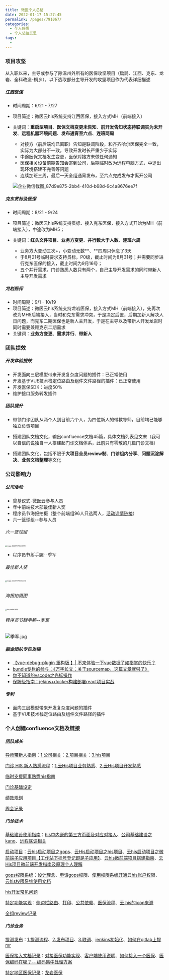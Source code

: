 ```yaml
---
title: 微医个人总结
date: 2022-01-17 15:27:45
permalink: /pages/791067/
categories:
  - 个人感悟
  - 个人总结反思
tags:
  - 
---
```


### 项目攻坚

从入职以来，主导或参与了除温州外所有的医保攻坚项目（扁鹊、江西、克东、龙岩、全科改造-桐乡），以下选取部分主导开发的攻坚项目作为代表详细描述

##### 江西医保

- 时间周期：6/21 -  7/27

- 项目简述：微医云his系统支持江西医保，接入方式MH（前端接入）

- 关键词：**重启型项目**、**医保文档变更未告知**、**前开发告知状态待联调实为未开发**、**远程机器环境问题**、**发布通宵至六点**、**连班两周**

  - 对接方（前后端均已离职）告知是联调阶段，和齐齐哈尔医保完全一致，实际为大部分不一致，导致开发时长严重少于实际
  - 中途医保文档发生变更，医保对接方未做任何通知
  - 医保相关设备前期告知会寄到公司，后期临时改为远程电脑方式，中途出现环境搭建不完善等问题
  - 连续加班三周，最后一天全组通宵发布，至六点完成发布才离开公司

  ![企业微信截图_87d9e875-2bb4-410d-b68d-9c4a8676ee7f](https://tva1.sinaimg.cn/large/008i3skNly1gw5o4q0u6vj31400u0qb4.jpg)



##### 克东贯标及医保

- 时间周期：8/21 - 9/24

- 项目简述：微医云his系统支持贯标、接入克东医保，接入方式开始为MH（前端接入），中途改为MH5；

- 关键词：**红头文件项目**、**业务方变更**、**并行数大于人数**、**连班六周**

  - 业务方大变动三次+，小变动无数**、**四周只休息了3天
  - 于8月21号临时要求支持贯标，P0级，截止时间为8月31号；并需要同步进行克东医保的接入，截止时间为9月16号；
  - 五个并行需求，门诊熟悉人数只有两个，自己主导开发需求的同时带新人主导开发需求

  

##### 龙岩医保

- 时间周期：9/1 - 10/19
- 项目简述：微医云his系统支持龙岩医保，接入方式MH（前端接入），先再次改为MH5后端接入，当时和克东需求冲突，于是决定后置，后期加新人解决人日问题，而克东二期医保也是新人主开发，于是在主导以及带新人开发龙岩时同时需要兼顾克东二期需求
- 关键词：**业务方变更**、**需求并行**、**带新人**





### 团队提效

##### 开发体验提效

- 开发面向三层模型带来开发复杂度问题的插件：已正常使用
- 开发基于VUE技术栈定位路由及组件文件路径的插件：已正常使用
- 开发医保SDK：进度50%
- 维护接口服务转发插件



##### 团队提升

- 带领门诊团队从两个人到目前六个人，为四位新人的带教导师，目前均已能够独立负责项目
- 搭建团队文档文化，输出confluence文档45篇，具体文档列表见文末（我可以自信的说独自一人搭建起门诊文档体系，此前只有零散的几篇门诊文档）

- 搭建团队文化，包括不限于**大项目全员review制**、**门诊组内分享**、**问题沉淀解决**、**业务文档整理**等文化



### 公司影响力

##### 公司活动

- 奠基仪式-微医云参与人员
- 年中前端技术部最佳新人奖
- 程序员节海报拍摄（整个前端组96人只选两人，[活动详情链接](https://open.work.weixin.qq.com/wwopen/mpnews?mixuin=rORKDQAABwBs6g09AAAUAA&mfid=WW0325-jlb5OwAABwA_BN4O2XyobwZ6V6m5a&idx=0&sn=2a351d3a2680c44dd78f37cd76e87d59&version=3.1.23.70088&platform=mac)）
- 六一篮球组--参与人员

###### 六一篮球组

<img src="https://tva1.sinaimg.cn/large/008i3skNly1gygrwtos87j31co0sqtfs.jpg" alt="image-20220117165839719" style="zoom:33%;" />

- 程序员节掰手腕--季军

###### 最佳新人奖

###### <img src="https://tva1.sinaimg.cn/large/008i3skNly1gygrv3j2gij30u015rq9a.jpg" alt="image-20220117165658073" style="zoom:33%;" />



###### 海报拍摄图

<img src="https://tva1.sinaimg.cn/large/008i3skNly1gygrou9fxqj30qo0zkwhd.jpg" alt="WechatIMG8785" style="zoom: 33%;" />

###### 程序员节掰手腕--季军

![季军.jpg](https://tva1.sinaimg.cn/large/008i3skNly1gygrrki9oaj30np0hstbf.jpg)



##### 掘金团队专栏发稿

- [【vue-debug-plugin 重构版 】| 不来体验一下vue数据了如指掌的快乐？](https://juejin.cn/post/6960482093788823583)
- [bundle专栏的参与：《万字长文：关于sourcemap，这篇文章就够了》](https://juejin.cn/post/6969748500938489892)
- [你不知道的vscode之光标操作](https://juejin.cn/post/7029129486348058654)
- [保姆级指南：jekins+docker构建部署react项目实战](https://juejin.cn/post/7049920990351982628#comment)



##### 专利

- 面向三层模型带来开发复杂度问题的插件
- 基于VUE技术栈定位路由及组件文件路径的插件



### 个人创建confluence文档及链接

##### 团队成长

[导师带新人指南](https://confluence.guahao-inc.com/pages/viewpage.action?pageId=88530099)：[1.公司相关](https://confluence.guahao-inc.com/pages/viewpage.action?pageId=88530101)：[2.项目相关](https://confluence.guahao-inc.com/pages/viewpage.action?pageId=88530105)：[3.his项目](https://confluence.guahao-inc.com/pages/viewpage.action?pageId=88530107)

[门诊 HIS 新人熟悉流程](https://confluence.guahao-inc.com/pages/viewpage.action?pageId=82290302)：[1.云His项目业务熟悉](https://confluence.guahao-inc.com/pages/viewpage.action?pageId=82290304)、[2.云His项目开发熟悉](https://confluence.guahao-inc.com/pages/viewpage.action?pageId=82290322)

[临时支援同事熟悉his指南](https://confluence.guahao-inc.com/pages/viewpage.action?pageId=88530110)

[门诊基础设定](https://confluence.guahao-inc.com/pages/viewpage.action?pageId=91026501)

[绩效规划](https://confluence.guahao-inc.com/pages/viewpage.action?pageId=91024445)

[周会记录](https://confluence.guahao-inc.com/pages/viewpage.action?pageId=91020314)

##### 门诊技术

[基础建设使用指南](https://confluence.guahao-inc.com/pages/viewpage.action?pageId=88515673)：[his中内嵌的第三方页面及对应对接人](https://confluence.guahao-inc.com/pages/viewpage.action?pageId=91016643)、[公司基础建设之kano](https://confluence.guahao-inc.com/pages/viewpage.action?pageId=88515680)、[远程联调相关](https://confluence.guahao-inc.com/pages/viewpage.action?pageId=88529080)

[启动项目](https://confluence.guahao-inc.com/pages/viewpage.action?pageId=88512859)：[云his启动项目之gops](https://confluence.guahao-inc.com/pages/viewpage.action?pageId=88512861)、[云His启动项目之his项目](https://confluence.guahao-inc.com/pages/viewpage.action?pageId=88512865)、[云his启动项目之微前端子应用项目【工作站下挂号登记即是子应用】](https://confluence.guahao-inc.com/pages/viewpage.action?pageId=88512863)、[云his微前端项目搭建指南](https://confluence.guahao-inc.com/pages/viewpage.action?pageId=85767163)、[云His项目微前端开发指南及原理个人理解](https://confluence.guahao-inc.com/pages/viewpage.action?pageId=82290320)

[gops权限系统](https://confluence.guahao-inc.com/pages/viewpage.action?pageId=82290353)：[设计理念](https://confluence.guahao-inc.com/pages/viewpage.action?pageId=82296373)、[申请gops权限](https://confluence.guahao-inc.com/pages/viewpage.action?pageId=85767195)、[使用权限系统开通云his账户权限](https://confluence.guahao-inc.com/pages/viewpage.action?pageId=82290357)、[云his权限系统使用文档](https://confluence.guahao-inc.com/pages/viewpage.action?pageId=82290355)

[his开发常见问题](https://confluence.guahao-inc.com/pages/viewpage.action?pageId=82290332)

[特定功能实现](https://confluence.guahao-inc.com/pages/viewpage.action?pageId=82296423)：[侧边栏路由](https://confluence.guahao-inc.com/pages/viewpage.action?pageId=82296433)、[打印](https://confluence.guahao-inc.com/pages/viewpage.action?pageId=82296426)、[公共依赖](https://confluence.guahao-inc.com/pages/viewpage.action?pageId=82296449)、[医保流程](https://confluence.guahao-inc.com/pages/viewpage.action?pageId=82296437)、[云 his的icon来源](https://confluence.guahao-inc.com/pages/viewpage.action?pageId=82296442)

[全组review记录](https://confluence.guahao-inc.com/pages/viewpage.action?pageId=91026856)

##### 门诊业务

[提测发布](https://confluence.guahao-inc.com/pages/viewpage.action?pageId=82290339)：[1.提测流程](https://confluence.guahao-inc.com/pages/viewpage.action?pageId=82290336)、[2.发布项目](https://confluence.guahao-inc.com/pages/viewpage.action?pageId=82290341)、[3.联调](https://confluence.guahao-inc.com/pages/viewpage.action?pageId=82290343)、[jenkins初始化](https://confluence.guahao-inc.com/pages/viewpage.action?pageId=88511736)、[如何在gitlab上提mr](https://confluence.guahao-inc.com/pages/viewpage.action?pageId=88537538)

[医保接入文档记录](https://confluence.guahao-inc.com/pages/viewpage.action?pageId=88506371)：[对接医保功能实现](https://confluence.guahao-inc.com/pages/viewpage.action?pageId=85780710)、[客户端使用说明](https://confluence.guahao-inc.com/pages/viewpage.action?pageId=88511373)、[如何接入一个医保](https://confluence.guahao-inc.com/pages/viewpage.action?pageId=85780705)、[医保编码在哪？-- 编码集中处理方案](https://confluence.guahao-inc.com/pages/viewpage.action?pageId=85780663)

[特定地区医保记录](https://confluence.guahao-inc.com/pages/viewpage.action?pageId=85780715)：[龙岩医保](https://confluence.guahao-inc.com/pages/viewpage.action?pageId=88525436)

